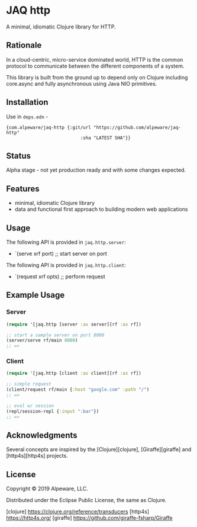 # JAQ http

A minimal, idiomatic Clojure library for HTTP.

## Rationale

In a cloud-centric, micro-service dominated world, HTTP is the common protocol
to communicate between the different components of a system.

This library is built from the ground up to depend only on Clojure including
core.async and fully asynchronous using Java NIO primitives.


## Installation

Use in ```deps.edn``` -

```
{com.alpeware/jaq-http {:git/url "https://github.com/alpeware/jaq-http"
                            :sha "LATEST SHA"}}
```

## Status

Alpha stage - not yet production ready and with some changes expected.

## Features

- minimal, idiomatic Clojure library
- data and functional first approach to building modern web applications

## Usage

The following API is provided in `jaq.http.server`:
* `(serve xrf port) ;; start server on port

The following API is provided in `jaq.http.client`:
* `(request xrf opts) ;; perform request


## Example Usage

### Server
```clojure
(require '[jaq.http [server :as server][rf :as rf])

;; start a sample server on port 8080
(server/serve rf/main 8080)
;; =>


```

### Client
```clojure
(require '[jaq.http [client :as client][rf :as rf])

;; simple request
(client/request rf/main {:host "google.com" :path "/")
;; =>

;; eval w/ session
(repl/session-repl {:input ":bar"})
;; =>


```

## Acknowledgments

Several concepts are inspired by the [Clojure][clojure], [Giraffe][giraffe]
and [http4s][http4s] projects.

## License

Copyright © 2019 Alpeware, LLC.

Distributed under the Eclipse Public License, the same as Clojure.

[clojure] https://clojure.org/reference/transducers
[http4s] https://http4s.org/
[giraffe] https://github.com/giraffe-fsharp/Giraffe
